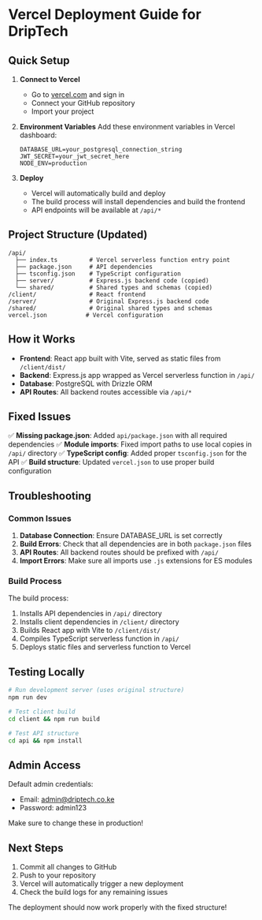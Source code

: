 # Vercel Deployment Guide for DripTech

## Quick Setup

1. **Connect to Vercel**
   - Go to [vercel.com](https://vercel.com) and sign in
   - Connect your GitHub repository
   - Import your project

2. **Environment Variables**
   Add these environment variables in Vercel dashboard:
   ```
   DATABASE_URL=your_postgresql_connection_string
   JWT_SECRET=your_jwt_secret_here
   NODE_ENV=production
   ```

3. **Deploy**
   - Vercel will automatically build and deploy
   - The build process will install dependencies and build the frontend
   - API endpoints will be available at `/api/*`

## Project Structure (Updated)

```
/api/
  ├── index.ts         # Vercel serverless function entry point
  ├── package.json     # API dependencies
  ├── tsconfig.json    # TypeScript configuration
  ├── server/          # Express.js backend code (copied)
  └── shared/          # Shared types and schemas (copied)
/client/               # React frontend
/server/               # Original Express.js backend code
/shared/               # Original shared types and schemas
vercel.json           # Vercel configuration
```

## How it Works

- **Frontend**: React app built with Vite, served as static files from `/client/dist/`
- **Backend**: Express.js app wrapped as Vercel serverless function in `/api/`
- **Database**: PostgreSQL with Drizzle ORM
- **API Routes**: All backend routes accessible via `/api/*`

## Fixed Issues

✅ **Missing package.json**: Added `api/package.json` with all required dependencies
✅ **Module imports**: Fixed import paths to use local copies in `/api/` directory
✅ **TypeScript config**: Added proper `tsconfig.json` for the API
✅ **Build structure**: Updated `vercel.json` to use proper build configuration

## Troubleshooting

### Common Issues

1. **Database Connection**: Ensure DATABASE_URL is set correctly
2. **Build Errors**: Check that all dependencies are in both `package.json` files
3. **API Routes**: All backend routes should be prefixed with `/api/`
4. **Import Errors**: Make sure all imports use `.js` extensions for ES modules

### Build Process

The build process:
1. Installs API dependencies in `/api/` directory
2. Installs client dependencies in `/client/` directory
3. Builds React app with Vite to `/client/dist/`
4. Compiles TypeScript serverless function in `/api/`
5. Deploys static files and serverless function to Vercel

## Testing Locally

```bash
# Run development server (uses original structure)
npm run dev

# Test client build
cd client && npm run build

# Test API structure
cd api && npm install
```

## Admin Access

Default admin credentials:
- Email: admin@driptech.co.ke
- Password: admin123

Make sure to change these in production!

## Next Steps

1. Commit all changes to GitHub
2. Push to your repository
3. Vercel will automatically trigger a new deployment
4. Check the build logs for any remaining issues

The deployment should now work properly with the fixed structure!